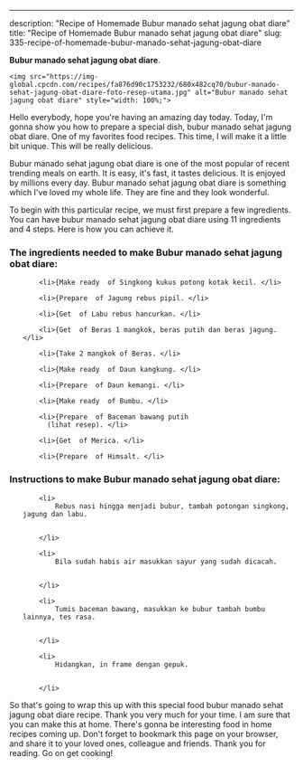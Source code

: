 ---
description: "Recipe of Homemade Bubur manado sehat jagung obat diare"
title: "Recipe of Homemade Bubur manado sehat jagung obat diare"
slug: 335-recipe-of-homemade-bubur-manado-sehat-jagung-obat-diare

<p>
	<strong>Bubur manado sehat jagung obat diare</strong>. 
	
</p>
<p>
	
	<img src="https://img-global.cpcdn.com/recipes/fa876d90c1753232/680x482cq70/bubur-manado-sehat-jagung-obat-diare-foto-resep-utama.jpg" alt="Bubur manado sehat jagung obat diare" style="width: 100%;">
	
	
</p>
<p>
	Hello everybody, hope you're having an amazing day today. Today, I'm gonna show you how to prepare a special dish, bubur manado sehat jagung obat diare. One of my favorites food recipes. This time, I will make it a little bit unique. This will be really delicious.
</p>
	
<p>
	
</p>
<p>
	Bubur manado sehat jagung obat diare is one of the most popular of recent trending meals on earth. It is easy, it's fast, it tastes delicious. It is enjoyed by millions every day. Bubur manado sehat jagung obat diare is something which I've loved my whole life. They are fine and they look wonderful.
</p>

<p>
To begin with this particular recipe, we must first prepare a few ingredients. You can have bubur manado sehat jagung obat diare using 11 ingredients and 4 steps. Here is how you can achieve it.
</p>

<h3>The ingredients needed to make Bubur manado sehat jagung obat diare:</h3>

<ol>
	
		<li>{Make ready  of Singkong kukus potong kotak kecil. </li>
	
		<li>{Prepare  of Jagung rebus pipil. </li>
	
		<li>{Get  of Labu rebus hancurkan. </li>
	
		<li>{Get  of Beras 1 mangkok, beras putih dan beras jagung. </li>
	
		<li>{Take 2 mangkok of Beras. </li>
	
		<li>{Make ready  of Daun kangkung. </li>
	
		<li>{Prepare  of Daun kemangi. </li>
	
		<li>{Make ready  of Bumbu. </li>
	
		<li>{Prepare  of Baceman bawang putih
          (lihat resep). </li>
	
		<li>{Get  of Merica. </li>
	
		<li>{Prepare  of Himsalt. </li>
	
</ol>
<p>
	
</p>

<h3>Instructions to make Bubur manado sehat jagung obat diare:</h3>

<ol>
	
		<li>
			Rebus nasi hingga menjadi bubur, tambah potongan singkong, jagung dan labu.
			
			
		</li>
	
		<li>
			Bila sudah habis air masukkan sayur yang sudah dicacah.
			
			
		</li>
	
		<li>
			Tumis baceman bawang, masukkan ke bubur tambah bumbu lainnya, tes rasa.
			
			
		</li>
	
		<li>
			Hidangkan, in frame dengan gepuk.
			
			
		</li>
	
</ol>

<p>
	
</p>

<p>
	So that's going to wrap this up with this special food bubur manado sehat jagung obat diare recipe. Thank you very much for your time. I am sure that you can make this at home. There's gonna be interesting food in home recipes coming up. Don't forget to bookmark this page on your browser, and share it to your loved ones, colleague and friends. Thank you for reading. Go on get cooking!
</p>
